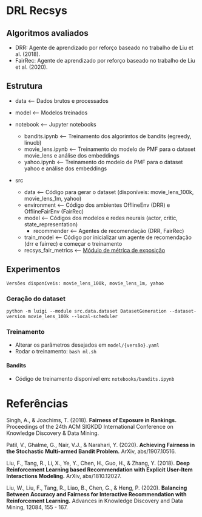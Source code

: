 # DRL Recsys

## Algoritmos avaliados
- DRR: Agente de aprendizado por reforço baseado no trabalho de Liu et al. (2018).
- FairRec: Agente de aprendizado por reforço baseado no trabalho de Liu et al. (2020).

## Estrutura

- data                      <-- Dados brutos e processados
- model                     <-- Modelos treinados
- notebook                  <-- Jupyter notebooks
    - bandits.ipynb         <-- Treinamento dos algorimtos de bandits (egreedy, linucb)
    - movie_lens.ipynb      <-- Treinamento do modelo de PMF para o dataset movie_lens e análise dos embeddings
    - yahoo.ipynb           <-- Treinamento do modelo de PMF para o dataset yahoo e análise dos embeddings
    
- src
    - data                  <-- Código para gerar o dataset (disponíveis: movie_lens_100k, movie_lens_1m, yahoo)
    - environment           <-- Código dos ambientes OfflineEnv (DRR) e OfflineFairEnv (FairRec)
    - model                 <-- Códigos dos modelos e redes neurais (actor, critic, state_representation)
        - recommender       <-- Agentes de recomendação (DRR, FairRec)
    - train_model           <-- Código por inicializar um agente de recomendação (drr e fairrec) e começar o treinamento
    - recsys_fair_metrics   <-- [Módulo de métrica de exposição](https://github.com/marlesson/recsys-fair-metrics)

## Experimentos
    Versões disponíveis: movie_lens_100k, movie_lens_1m, yahoo

### Geração do dataset
`python -m luigi --module src.data.dataset DatasetGeneration --dataset-version movie_lens_100k --local-scheduler`

### Treinamento
- Alterar os parâmetros desejados em `model/{versão}.yaml`
- Rodar o treinamento:
    `bash ml.sh`

#### Bandits
- Código de treinamento disponível em: `notebooks/bandits.ipynb`

# Referências

Singh, A., & Joachims, T. (2018). **Fairness of Exposure in Rankings.** Proceedings of the 24th ACM SIGKDD International Conference on Knowledge Discovery & Data Mining.

Patil, V., Ghalme, G., Nair, V.J., & Narahari, Y. (2020). **Achieving Fairness in the Stochastic Multi-armed Bandit Problem.** ArXiv, abs/1907.10516.

Liu, F., Tang, R., Li, X., Ye, Y., Chen, H., Guo, H., & Zhang, Y. (2018). **Deep Reinforcement Learning based Recommendation with Explicit User-Item Interactions Modeling.** ArXiv, abs/1810.12027.

Liu, W., Liu, F., Tang, R., Liao, B., Chen, G., & Heng, P. (2020). **Balancing Between Accuracy and Fairness for Interactive Recommendation with Reinforcement Learning.** Advances in Knowledge Discovery and Data Mining, 12084, 155 - 167.
